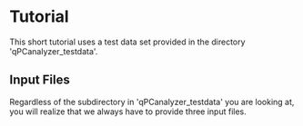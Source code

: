 <h1> Tutorial </h1>
  This short tutorial uses a test data set provided in the directory 'qPCanalyzer_testdata'. 
  
  <h2> Input Files </h2>
  Regardless of the subdirectory in 'qPCanalyzer_testdata' you are looking at, you will realize that we always
  have to provide three input files.
  
